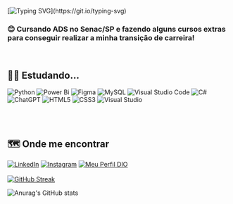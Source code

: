 [![Typing SVG](https://readme-typing-svg.demolab.com?font=Comic+sans&pause=1000&color=AB3DEE&multiline=true&random=false&width=335&height=60&lines=Ol%C3%A1%2C+seja+bem+vindo!)](https://git.io/typing-svg)

### :blush: Cursando ADS no Senac/SP e fazendo alguns cursos extras para conseguir realizar a minha transição de carreira!
<br>

## :woman_technologist:	 Estudando...
![Python](https://img.shields.io/badge/python-3670A0?style=for-the-badge&logo=python&logoColor=ffdd54)
![Power Bi](https://img.shields.io/badge/power_bi-F2C811?style=for-the-badge&logo=powerbi&logoColor=black)
![Figma](https://img.shields.io/badge/Figma-696969?style=for-the-badge&logo=figma&logoColor=figma)
![MySQL](https://img.shields.io/badge/mysql-4479A1.svg?style=for-the-badge&logo=mysql&logoColor=white)
![Visual Studio Code](https://img.shields.io/badge/Visual%20Studio%20Code-0078d7.svg?style=for-the-badge&logo=visual-studio-code&logoColor=white)
![C#](https://img.shields.io/badge/C%23-239120?style=for-the-badge&logo=c-sharp&logoColor=white)
![ChatGPT](https://img.shields.io/badge/chatGPT-74aa9c?style=for-the-badge&logo=openai&logoColor=white)
![HTML5](https://img.shields.io/badge/HTML5-E34F26?style=for-the-badge&logo=html5&logoColor=white)
![CSS3](https://img.shields.io/badge/CSS3-1572B6?style=for-the-badge&logo=css3&logoColor=white)
![Visual Studio](https://img.shields.io/badge/Visual%20Studio-5C2D91.svg?style=for-the-badge&logo=visual-studio&logoColor=white)



<br><br>

## :world_map: Onde me encontrar
[![LinkedIn](https://img.shields.io/badge/LinkedIn-0077B5?style=for-the-badge&logo=linkedin&logoColor=white)](https://www.linkedin.com/in/christiane-magalhaes/)
[![Instagram](https://img.shields.io/badge/-Instagram-%23E4405F?style=for-the-badge&logo=instagram&logoColor=white)](https://www.instagram.com/chrismagalhaes_dev/)
[![Meu Perfil DIO](https://img.shields.io/badge/Meu%20Perfil%20DIO-30A3DC?style=for-the-badge)](https://www.dio.me/users/christianem_arcari)
<br><br>
[![GitHub Streak](https://streak-stats.demolab.com/?user=ChrisMaga&theme=bear&background=000&border=30A3DC&dates=FFF)](https://git.io/streak-stats)

![Anurag's GitHub stats](https://github-readme-stats.vercel.app/api?username=ChrisMaga&theme=material-palenight&show_icons=true)
